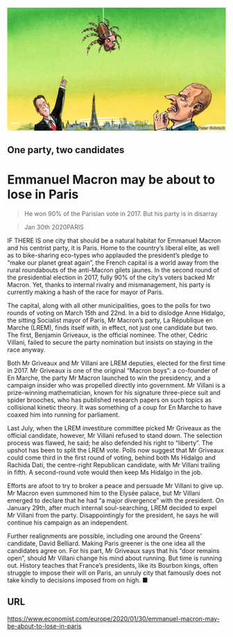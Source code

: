 ![](./images/20200201_EUD001_0.jpg)

## One party, two candidates

# Emmanuel Macron may be about to lose in Paris

> He won 90% of the Parisian vote in 2017. But his party is in disarray

> Jan 30th 2020PARIS

IF THERE IS one city that should be a natural habitat for Emmanuel Macron and his centrist party, it is Paris. Home to the country’s liberal elite, as well as to bike-sharing eco-types who applauded the president’s pledge to “make our planet great again”, the French capital is a world away from the rural roundabouts of the anti-Macron gilets jaunes. In the second round of the presidential election in 2017, fully 90% of the city’s voters backed Mr Macron. Yet, thanks to internal rivalry and mismanagement, his party is currently making a hash of the race for mayor of Paris.

The capital, along with all other municipalities, goes to the polls for two rounds of voting on March 15th and 22nd. In a bid to dislodge Anne Hidalgo, the sitting Socialist mayor of Paris, Mr Macron’s party, La République en Marche (LREM), finds itself with, in effect, not just one candidate but two. The first, Benjamin Griveaux, is the official nominee. The other, Cédric Villani, failed to secure the party nomination but insists on staying in the race anyway.

Both Mr Griveaux and Mr Villani are LREM deputies, elected for the first time in 2017. Mr Griveaux is one of the original “Macron boys”: a co-founder of En Marche, the party Mr Macron launched to win the presidency, and a campaign insider who was propelled directly into government. Mr Villani is a prize-winning mathematician, known for his signature three-piece suit and spider brooches, who has published research papers on such topics as collisional kinetic theory. It was something of a coup for En Marche to have coaxed him into running for parliament.

Last July, when the LREM investiture committee picked Mr Griveaux as the official candidate, however, Mr Villani refused to stand down. The selection process was flawed, he said; he also defended his right to “liberty”. The upshot has been to split the LREM vote. Polls now suggest that Mr Griveaux could come third in the first round of voting, behind both Ms Hidalgo and Rachida Dati, the centre-right Republican candidate, with Mr Villani trailing in fifth. A second-round vote would then keep Ms Hidalgo in the job.

Efforts are afoot to try to broker a peace and persuade Mr Villani to give up. Mr Macron even summoned him to the Elysée palace, but Mr Villani emerged to declare that he had “a major divergence” with the president. On January 29th, after much internal soul-searching, LREM decided to expel Mr Villani from the party. Disappointingly for the president, he says he will continue his campaign as an independent.

Further realignments are possible, including one around the Greens’ candidate, David Belliard. Making Paris greener is the one idea all the candidates agree on. For his part, Mr Griveaux says that his “door remains open”, should Mr Villani change his mind about running. But time is running out. History teaches that France’s presidents, like its Bourbon kings, often struggle to impose their will on Paris, an unruly city that famously does not take kindly to decisions imposed from on high. ■

## URL

https://www.economist.com/europe/2020/01/30/emmanuel-macron-may-be-about-to-lose-in-paris
